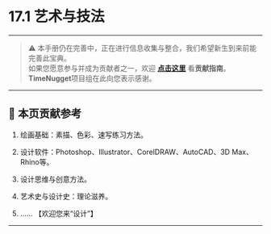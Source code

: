 # 17.1 艺术与技法

---

> ⚠️ 本手册仍在完善中，正在进行信息收集与整合，我们希望新生到来前能完善此宝典。  
> 如果您愿意参与并成为贡献者之一，欢迎 **[点击这里](/CONTRIBUTING)** 看**贡献指南**。  
> **TimeNugget**项目组在此向您表示感谢。  
---

## 📌 本页贡献参考

1. 绘画基础：素描、色彩、速写练习方法。

2. 设计软件：Photoshop、Illustrator、CorelDRAW、AutoCAD、3D Max、Rhino等。

3. 设计思维与创意方法。

4. 艺术史与设计史：理论滋养。

5. ……  【欢迎您来“设计”】

---
